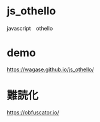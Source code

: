 # js_othello
javascript　othello  

# demo 
https://wagase.github.io/js_othello/

# 難読化
https://obfuscator.io/
